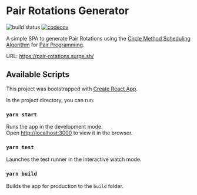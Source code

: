 # Pair Rotations Generator

![build status](https://github.com/mubashwer/pair-rotations-generator/actions/workflows/build.yml/badge.svg)
[![codecov](https://codecov.io/gh/Mubashwer/pair-rotations-generator/branch/main/graph/badge.svg?token=UQKHK6MUGZ)](https://codecov.io/gh/Mubashwer/pair-rotations-generator)

A simple SPA to generate Pair Rotations using the [Circle Method Scheduling Algorithm](https://en.wikipedia.org/wiki/Round-robin_tournament#Circle_method) for [Pair Programming](https://martinfowler.com/articles/on-pair-programming.html).

URL: https://pair-rotations.surge.sh/

## Available Scripts

This project was bootstrapped with [Create React App](https://github.com/facebook/create-react-app).

In the project directory, you can run:

### `yarn start`

Runs the app in the development mode.\
Open [http://localhost:3000](http://localhost:3000) to view it in the browser.

### `yarn test`

Launches the test runner in the interactive watch mode.

### `yarn build`

Builds the app for production to the `build` folder.
